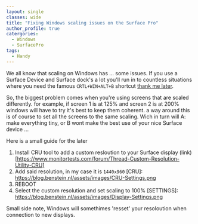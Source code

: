 ```yaml
---
layout: single
classes: wide
title: "Fixing Windows scaling issues on the Surface Pro"
author_profile: true
catergories:
  - Windows
  - SurfacePro
tags:
  - Handy
---
```


We all know that scaling on Windows has ... some issues. If you use a Surface Device and Surface dock's a lot you'll run in to countless situations where you need the famous `CRTL+WIN+ALT+B` shortcut [thank me later](https://superuser.com/questions/1127463/what-does-ctrlwinshiftb-do-in-windows).

So, the biggest problem comes when you're using screens that are scaled differently. for example, if screen 1 is at 125% and screen 2 is at 200% windows will have to try it's best to keep them coherent. a way around this is of course to set all the screens to the same scaling. Wich in turn will A: make everything tiny, or B wont make the best use of your nice Surface device ...

Here is a small guide for the later
1. Install CRU tool to add a custom resloution to your Surface display (link)[https://www.monitortests.com/forum/Thread-Custom-Resolution-Utility-CRU]
2. Add said resolution, in my case it is `1440x960`
[CRU]: https://blog.benstein.nl/assets/images/CRU-Settings.png
3. REBOOT
4. Select the custom resolution and set scaling to 100%
[SETTINGS]: https://blog.benstein.nl/assets/images/Display-Settings.png

Small side note, Windows will somethimes 'resset' your resoloution when connection to new displays.